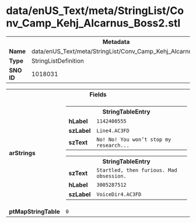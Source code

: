 <h1>data/enUS_Text/meta/StringList/Conv_Camp_Kehj_Alcarnus_Boss2.stl</h1><table><tr><th colspan="100%">Metadata</th></tr><tr><td><b>Name</b></td><td>data/enUS_Text/meta/StringList/Conv_Camp_Kehj_Alcarnus_Boss2.stl</td></tr><tr><td><b>Type</b></td><td>StringListDefinition</td></tr><tr><td><b>SNO ID</b></td><td>1018031</td></tr></table>

<table><tr><th colspan="100%">Fields</th></tr><tr><td><b>arStrings</b></td><td><table><tr><th colspan="100%">StringTableEntry</th></tr><tr><td><b>hLabel</b></td><td><code>1142400555</code></td></tr><tr><td><b>szLabel</b></td><td><code>Line4.AC3FD</code></td></tr><tr><td><b>szText</b></td><td><code>No! No! You won’t stop my research...</code></td></tr></table>


<table><tr><th colspan="100%">StringTableEntry</th></tr><tr><td><b>szText</b></td><td><code>Startled, then furious. Mad obsession.</code></td></tr><tr><td><b>hLabel</b></td><td><code>3005287512</code></td></tr><tr><td><b>szLabel</b></td><td><code>VoiceDir4.AC3FD</code></td></tr></table>


</td></tr><tr><td><b>ptMapStringTable</b></td><td><code>0</code></td></tr></table>


